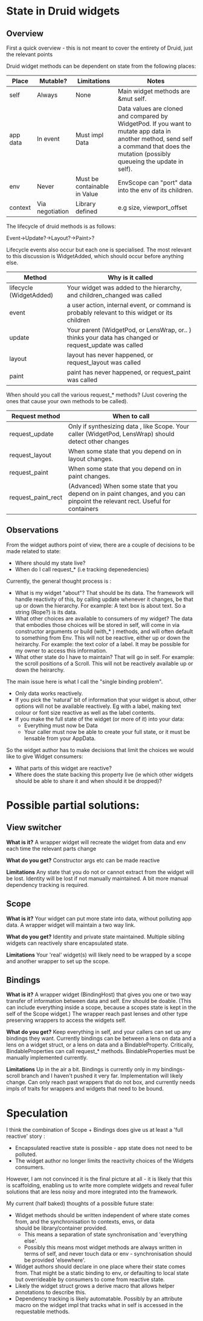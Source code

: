 # State in Druid widgets

## Overview
First a quick overview - this is not meant to cover the entirety of Druid, just the relevant points

Druid widget methods can be dependent on state from the following places:

| Place       | Mutable? | Limitations                  | Notes
| ------------|----------|------------------------------|------------------------------
| self        | Always   | None                         | Main widget methods are &mut self.
| app data    | In event | Must impl Data              | Data values are cloned and compared by WidgetPod. If you want to mutate app data in another method, send self a command that does the mutation (possibly queueing the update in self). 
| env         | Never    | Must be containable in Value | EnvScope can "port" data into the env of its children. 
| context     | Via negotiation | Library defined       | e.g size, viewport_offset



The lifecycle of druid methods is as follows:

Event->Update?->Layout?->Paint>? 

Lifecycle events also occur but each one is specialised. The most relevant to this discussion is WidgetAdded, which should occur before anything else. 

| Method                  | Why is it called                                                         
| ------------------------|--------------------------------------------------------------------------
| lifecycle (WidgetAdded) | Your widget was added to the hierarchy, and children_changed was called  
| event                   | a user action, internal event, or command is probably relevant to this widget or its children
| update                  | Your parent (WidgetPod, or LensWrap, or.. ) thinks your data has changed or request_update was called
| layout                  | layout has never happened, or request_layout was called 
| paint                   | paint has never happened, or request_paint was called

When should you call the various request_* methods? (Just covering the ones that cause your own methods to be called).

| Request method | When to call |
| -------------- | -----------  | 
| request_update | Only if synthesizing data , like Scope. Your caller (WidgetPod, LensWrap) should detect other changes |
| request_layout | When some state that you depend on in layout changes. | 
| request_paint  | When some state that you depend on in paint changes.  |
| request_paint_rect | (Advanced) When some state that you depend on in paint changes, and you can pinpoint the relevant rect. Useful for containers|


## Observations 

From the widget authors point of view, there are a couple of decisions to be made related to state: 

- Where should my state live? 
- When do I call request_* (i.e tracking depenedencies)

Currently, the general thought process is : 
- What is my widget "about"? That should be its data. The framework will handle reactivity of this, 
  by calling update whenever it changes, be that up or down the hierarchy. For example: A text box is about text. So a string (Rope?) is its data. 
- What other choices are available to consumers of my widget? The data that embodies those choices will be stored in self, 
  will come in via constructor arguments or build (with_* ) methods, and will often default to something from Env. 
  This will not be reactive, either up or down the heirarchy. For example: the text color of a label. 
  It may be possible for my owner to access this information. 
- What other state do I have to maintain? That will go in self. For example: the scroll positions of a Scroll. 
  This will not be reactively available up or down the heirarchy. 
  
The main issue here is what I call the "single binding problem". 
- Only data works reactively. 
- If you pick the 'natural' bit of information that your widget is about, other options will not be available reactively. 
  Eg with a label, making text colour or font size reactive as well as the label contents. 
- If you make the full state of the widget (or more of it) into your data: 
  - Everything must now be Data
  - Your caller must now be able to create your full state, or it must be lensable from your AppData.

So the widget author has to make decisions that limit the choices we would like to give Widget consumers: 
   - What parts of this widget are reactive?
   - Where does the state backing this property live (ie which other widgets should be able to share it and when should it be dropped)? 

# Possible partial solutions: 

## View switcher
**What is it?**  A wrapper widget will recreate the widget from data and env each time the relevant parts change

**What do you get?**  Constructor args etc can be made reactive 

**Limitations** Any state that you do not or cannot extract from the widget will be lost. 
  Identity will be lost if not manually maintained. A bit more manual dependency tracking is required.


## Scope        
**What is it?**  Your widget can put more state into data, without polluting app data. A wrapper widget will maintain a two way link.

**What do you get?**  Identity and private state maintained. Multiple sibling widgets can reactively share encapsulated state.

**Limitations** Your 'real' widget(s) will likely need to be wrapped by a scope and another wrapper to set up the scope. 

## Bindings 
**What is it?** A wrapper widget (BindingHost) that gives you one or two way transfer of information between data and self. Env should be doable. 
                  (This can include everything inside a scope, because a scopes state is kept in the self of the Scope widget.)
                  The wrapper reach past lenses and other type preserving wrappers to access the widgets self. 
                  
**What do you get?** Keep everything in self, and your callers can set up any bindings they want. 
                       Currently bindings can be between a lens on data and a lens on a widget struct, or a lens on data and a BindableProperty. 
                       Critically, BindableProperties can call request_* methods. BindableProperties must be manually implemented currently. 

**Limitations** Up in the air a bit. Bindings is currently only in my bindings-scroll branch and I haven't pushed it very far. 
                  Implementation will likely change. Can only reach past wrappers that do not box, and currently needs impls of traits for wrappers and widgets that need to be bound. 


# Speculation

I think the combination of Scope + Bindings does give us at least a 'full reactive' story : 
 
- Encapsulated reactive state is possible - app state does not need to be polluted. 
- The widget author no longer limits the reactivity choices of the Widgets consumers. 

However, I am not convinced it is the final picture at all - it is likely that this is scaffolding, 
enabling us to write more complete widgets and reveal fuller solutions that are less noisy and more integrated into the framework.

My current (half baked) thoughts of a possible future state:
  - Widget methods should be written independent of where state comes from, and the synchronisation to contexts, envs, or data  
    should be library/container provided. 
    - This means a separation of state synchronisation and 'everything else'.
    - Possibly this means most widget methods are always written in terms of self, 
      and never touch data or env - synchronisation should be provided 'elsewhere'.
  - Widget authors should declare in one place where their state comes from. 
    That might be a static binding to env, or defaulting to local state but overrideable by consumers to come from reactive state. 
  - Likely the widget struct grows a derive macro that allows helper annotations to describe this.
  - Dependency tracking is likely automatable. Possibly by an attribute macro on the widget impl that 
    tracks what in self is accessed in the requestable methods. 
